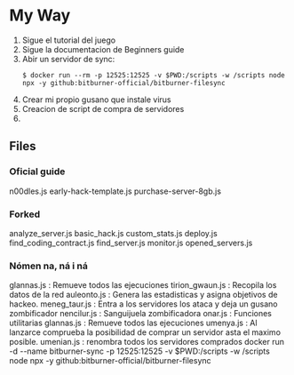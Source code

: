 # My Way

1. Sigue el tutorial del juego
2. Sigue la documentacion de Beginners guide
3. Abir un servidor de sync:
   ```shell
   $ docker run --rm -p 12525:12525 -v $PWD:/scripts -w /scripts node npx -y github:bitburner-official/bitburner-filesync
   ```
5. Crear mi propio gusano que instale virus
6. Creacion de script de compra de servidores
7. 

## Files

### Oficial guide

n00dles.js
early-hack-template.js
purchase-server-8gb.js

### Forked

analyze_server.js
basic_hack.js
custom_stats.js
deploy.js
find_coding_contract.js
find_server.js
monitor.js
opened_servers.js

### Nómen na, ná i ná

glannas.js : Remueve todos las ejecuciones
tirion_gwaun.js : Recopila los datos de la red
auleonto.js : Genera las estadisticas y asigna objetivos de hackeo.
meneg_taur.js : Entra a los servidores los ataca y deja un gusano zombificador
nencilur.js : Sanguijuela zombificadora
onar.js : Funciones utilitarias
glannas.js : Remueve todos las ejecuciones
umenya.js : Al lanzarce comprueba la posibilidad de comprar un servidor asta el maximo posible.
umenian.js : renombra todos los servidores comprados
docker run -d --name bitburner-sync -p 12525:12525 -v $PWD:/scripts -w /scripts node npx -y github:bitburner-official/bitburner-filesync
